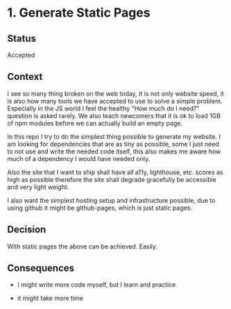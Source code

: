 # 1. Generate Static Pages

## Status

Accepted

## Context

I see so many thing broken on the web today, it is not only website speed, it is also
how many tools we have accepted to use to solve a simple problem. Especially in the JS
world I feel the healthy "How much do I need?" question is asked rarely. We also teach
newcomers that it is ok to load 1GB of npm modules before we can actually build an empty page.

In this repo I try to do the simplest thing possible to generate my website.
I am looking for dependencies that are as tiny as possible, some I just need to not use and
write the needed code itself, this also makes me aware how much of a dependency I would have needed
only.

Also the site that I want to ship shall have all a11y, lighthouse, etc. scores as high as possible
therefore the site shall degrade gracefully be accessible and very light weight.

I also want the simplest hosting setup and infrastructure possible, due to using github it might 
be github-pages, which is just static pages.

## Decision

With static pages the above can be achieved. Easily.

## Consequences

+ I might write more code myself, but I learn and practice
- it might take more time